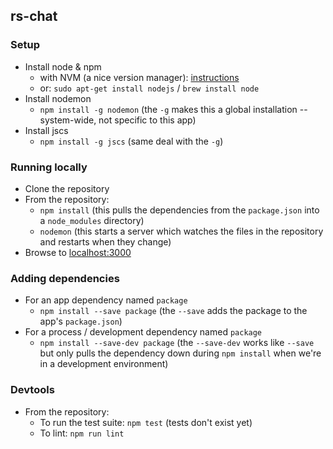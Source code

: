 ## rs-chat

### Setup
- Install node & npm
    - with NVM (a nice version manager): [instructions](https://github.com/creationix/nvm)
    - or: `sudo apt-get install nodejs` / `brew install node`
- Install nodemon
    - `npm install -g nodemon` (the `-g` makes this a global installation -- system-wide, not specific to this app)
- Install jscs
    - `npm install -g jscs` (same deal with the `-g`)

### Running locally
- Clone the repository
- From the repository:
    - `npm install` (this pulls the dependencies from the `package.json` into a `node_modules` directory)
    - `nodemon` (this starts a server which watches the files in the repository and restarts when they change)
- Browse to [localhost:3000](localhost:3000)

### Adding dependencies
- For an app dependency named `package`
    - `npm install --save package` (the `--save` adds the package to the app's `package.json`)
- For a process / development dependency named `package`
    - `npm install --save-dev package` (the `--save-dev` works like `--save` but only pulls the dependency down during `npm install` when we're in a development environment)

### Devtools
- From the repository:
    - To run the test suite: `npm test` (tests don't exist yet)
    - To lint: `npm run lint`

